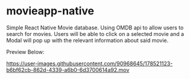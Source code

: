 # movieapp-native

Simple React Native Movie database. Using OMDB api to allow users to search for movies. Users will be able to click on a selected movie and a Modal will pop up with the relevant information about said movie. 

Preview Below:

https://user-images.githubusercontent.com/90968645/178521123-b6bf62cb-862d-4339-a6b0-6d3700614a92.mov

